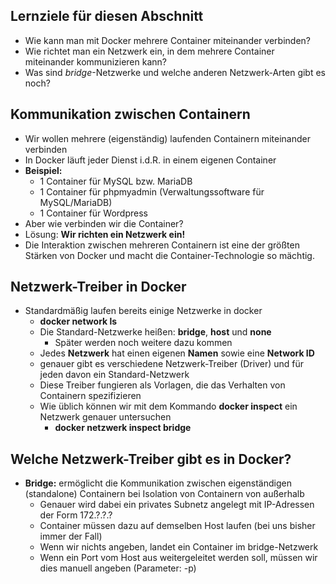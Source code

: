 ## Lernziele für diesen Abschnitt

* Wie kann man mit Docker mehrere Container miteinander verbinden?
* Wie richtet man ein Netzwerk ein, in dem mehrere Container
miteinander kommunizieren kann?
* Was sind *bridge*-Netzwerke und welche anderen Netzwerk-Arten gibt es noch?


## Kommunikation zwischen Containern

* Wir wollen mehrere (eigenständig) laufenden Containern miteinander verbinden
* In Docker läuft jeder Dienst i.d.R. in einem eigenen Container
* **Beispiel:**
  * 1 Container für MySQL bzw. MariaDB
  * 1 Container für phpmyadmin (Verwaltungssoftware für MySQL/MariaDB)
  * 1 Container für Wordpress
* Aber wie verbinden wir die Container?
* Lösung: **Wir richten ein Netzwerk ein!**
* Die Interaktion zwischen mehreren Containern ist eine der größten Stärken von Docker 
und macht die Container-Technologie so mächtig.


## Netzwerk-Treiber in Docker

* Standardmäßig laufen bereits einige Netzwerke in docker
  * **docker network ls**
  * Die Standard-Netzwerke heißen: **bridge**, **host** und **none**
    * Später werden noch weitere dazu kommen
  * Jedes **Netzwerk** hat einen eigenen **Namen** sowie eine **Network ID**
  * genauer gibt es verschiedene Netzwerk-Treiber (Driver) und 
  für jeden davon ein Standard-Netzwerk
  * Diese Treiber fungieren als Vorlagen, die das Verhalten von Containern spezifizieren
  * Wie üblich können wir mit dem Kommando **docker inspect** ein Netzwerk genauer untersuchen
    * **docker netzwerk inspect bridge**

## Welche Netzwerk-Treiber gibt es in Docker?

* **Bridge:** ermöglicht die Kommunikation zwischen eigenständigen (standalone) 
Containern bei Isolation von Containern von außerhalb
  * Genauer wird dabei ein privates Subnetz angelegt mit IP-Adressen der Form 172.?.?.?
  * Container müssen dazu auf demselben Host laufen (bei uns bisher immer der Fall)
  * Wenn wir nichts angeben, landet ein Container im bridge-Netzwerk
  * Wenn ein Port vom Host aus weitergeleitet werden soll, müssen wir dies 
  manuell angeben (Parameter: -p)
